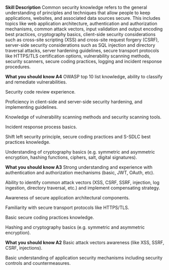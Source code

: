 **Skill Description**
Common security knowledge refers to the general understanding of principles and techniques that allow people to keep applications, websites, and associated data sources secure. This includes topics like web application architecture, authentication and authorization mechanisms, common attack vectors, input validation and output encoding best practices, cryptography basics, client-side security considerations such as cross-site scripting (XSS) and cross-site request forgery (CSRF), server-side security considerations such as SQL injection and directory traversal attacks, server hardening guidelines, secure transport protocols like HTTPS/TLS certification options, vulnerability scanning methods, security scanners,  secure coding practices, logging and incident response procedures.

**What you should know A4**
OWASP top 10 list knowledge, ability to classify and remediate vulnerabilities.

Security code review experience.

Proficiency in client-side and server-side security hardening, and implementing guidelines.

Knowledge of vulnerability scanning methods and security scanning tools.

Incident response process basics.

Shift left security principle, secure coding practices and S-SDLC best practices knowledge.

Understanding of cryptography basics (e.g. symmetric and asymmetric encryption, hashing functions, ciphers, salt, digital signatures).

**What you should know A3**
Strong understanding and experience with authentication and authorization mechanisms (basic, JWT, OAuth, etc).

Ability to identify common attack vectors (XSS, CSRF, SSRF, injection, log ingestion, directory traversal, etc.) and implement compensating strategy.

Awareness of secure application architectural components.

Familiarity with secure transport protocols like HTTPS/TLS.

Basic secure coding practices knowledge.

Hashing and cryptography basics (e.g. symmetric and asymmetric encryption).

**What you should know A2**
Basic attack vectors awareness (like XSS, SSRF, CSRF, injections).

Basic understanding of application security mechanisms including security controls and countermeasures.